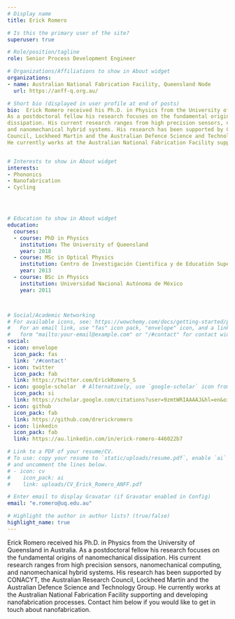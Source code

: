 ```yaml
---
# Display name
title: Erick Romero

# Is this the primary user of the site?
superuser: true

# Role/position/tagline
role: Senior Process Development Engineer

# Organizations/Affiliations to show in About widget
organizations:
- name: Australian National Fabrication Facility, Queensland Node
  url: https://anff-q.org.au/

# Short bio (displayed in user profile at end of posts)
bio:  Erick Romero received his Ph.D. in Physics from the University of Queensland in Australia.
As a postdoctoral fellow his research focuses on the fundamental origins of nanomechanical
dissipation. His current research ranges from high precision sensors, nanomechanical computing,
and nanomechanical hybrid systems. His research has been supported by CONACYT, the Australian Research
Council, Lockheed Martin and the Australian Defence Science and Technology Group.
He currently works at the Australian National Fabrication Facility supporting and developing nanofabrication processes. Contact him below if you would like to get in touch about nanofabrication.  


# Interests to show in About widget
interests:
- Phononics
- Nanofabrication
- Cycling




# Education to show in About widget
education:
  courses:
  - course: PhD in Physics
    institution: The University of Queensland
    year: 2018
  - course: MSc in Optical Physics
    institution: Centro de Investigación Cientifica y de Educatión Superior de Ensenada
    year: 2013
  - course: BSc in Physics
    institution: Universidad Nacional Autónoma de México
    year: 2011



# Social/Academic Networking
# For available icons, see: https://wowchemy.com/docs/getting-started/page-builder/#icons
#   For an email link, use "fas" icon pack, "envelope" icon, and a link in the
#   form "mailto:your-email@example.com" or "/#contact" for contact widget.
social:
- icon: envelope
  icon_pack: fas
  link: '/#contact'
- icon: twitter
  icon_pack: fab
  link: https://twitter.com/ErickRomero_S
- icon: google-scholar  # Alternatively, use `google-scholar` icon from `ai` icon pack
  icon_pack: si
  link: https://scholar.google.com/citations?user=9zmtWRIAAAAJ&hl=en&oi=sra
- icon: github
  icon_pack: fab
  link: https://github.com/drerickromero
- icon: linkedin
  icon_pack: fab
  link: https://au.linkedin.com/in/erick-romero-446022b7

# Link to a PDF of your resume/CV.
# To use: copy your resume to `static/uploads/resume.pdf`, enable `ai` icons in `params.toml`, 
# and uncomment the lines below.
# - icon: cv
#    icon_pack: ai
#    link: uploads/CV_Erick_Romero_ANFF.pdf

# Enter email to display Gravatar (if Gravatar enabled in Config)
email: "e.romero@uq.edu.au"

# Highlight the author in author lists? (true/false)
highlight_name: true
---
```


Erick Romero received his Ph.D. in Physics from the University of Queensland in Australia.
As a postdoctoral fellow his research focuses on the fundamental origins of nanomechanical
dissipation. His current research ranges from high precision sensors, nanomechanical computing,
and nanomechanical hybrid systems. His research has been supported by CONACYT, the Australian Research
Council, Lockheed Martin and the Australian Defence Science and Technology Group.
He currently works at the Australian National Fabrication Facility supporting and developing nanofabrication processes. Contact him below if you would like to get in touch about nanofabrication.  
